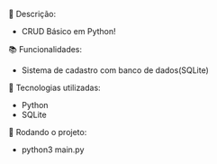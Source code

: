📝 Descrição:
* CRUD Básico em Python!


📚 Funcionalidades:
* Sistema de cadastro com banco de dados(SQLite)

🔧 Tecnologias utilizadas:
* Python
* SQLite

🚀 Rodando o projeto:
* python3 main.py

